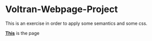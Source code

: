 # Voltran-Webpage-Project
This is an exercise in order to apply some semantics and some css.

**[This](https://adanurk.github.io/Voltran-Webpage-Project/)** is the page
